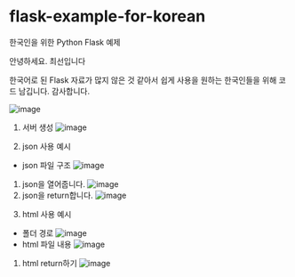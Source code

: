 # flask-example-for-korean
한국인을 위한 Python Flask 예제

안녕하세요. 최선입니다

한국어로 된 Flask 자료가 많지 않은 것 같아서 쉽게 사용을 원하는 한국인들을 위해 코드 남깁니다. 감사합니다.

![image](https://user-images.githubusercontent.com/86217603/181199721-69ca23bd-217c-425e-bc9a-601d67b1d4cc.png)



1. 서버 생성
![image](https://user-images.githubusercontent.com/86217603/181395583-f042becc-7b0f-4278-b2b8-60d2b3babac3.png)

2. json 사용 예시
  - json 파일 구조
  ![image](https://user-images.githubusercontent.com/86217603/181395631-186b0f30-9507-4fe7-8fad-8de90050fcff.png)
  1) json을 열어줍니다.
  ![image](https://user-images.githubusercontent.com/86217603/181395704-3401b76d-6d10-4b7b-9ff8-d955f65acd33.png)
  2) json을 return합니다.
  ![image](https://user-images.githubusercontent.com/86217603/181395739-066e48c5-6131-4a6c-8937-5f9f40fbcabc.png)

3. html 사용 예시
  - 폴더 경로
  ![image](https://user-images.githubusercontent.com/86217603/181395791-24c1b0b3-6ac4-4ec8-a8af-2a4c965b6876.png)
  - html 파일 내용
  ![image](https://user-images.githubusercontent.com/86217603/181395820-b3d68fa6-114c-4774-a604-ccc673378f99.png)
  1) html return하기
  ![image](https://user-images.githubusercontent.com/86217603/181395862-a7583bd0-6ce6-4221-ac99-1a756329c4a0.png)
